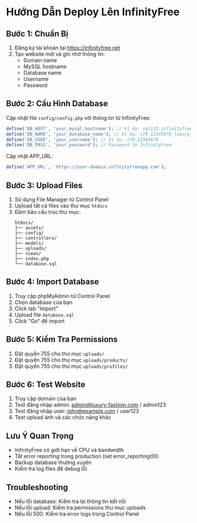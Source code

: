 
# Hướng Dẫn Deploy Lên InfinityFree

## Bước 1: Chuẩn Bị
1. Đăng ký tài khoản tại https://infinityfree.net
2. Tạo website mới và ghi nhớ thông tin:
   - Domain name
   - MySQL hostname
   - Database name
   - Username
   - Password

## Bước 2: Cấu Hình Database
Cập nhật file `config/config.php` với thông tin từ InfinityFree:

```php
define('DB_HOST', 'your_mysql_hostname'); // Ví dụ: sql123.infinityfree.com
define('DB_NAME', 'your_database_name'); // Ví dụ: if0_12345678_luxury_fashion
define('DB_USER', 'your_username'); // Ví dụ: if0_12345678
define('DB_PASS', 'your_password'); // Password từ InfinityFree
```

Cập nhật APP_URL:
```php
define('APP_URL', 'https://your-domain.infinityfreeapp.com');
```

## Bước 3: Upload Files
1. Sử dụng File Manager từ Control Panel
2. Upload tất cả files vào thư mục `htdocs`
3. Đảm bảo cấu trúc thư mục:
   ```
   htdocs/
   ├── assets/
   ├── config/
   ├── controllers/
   ├── models/
   ├── uploads/
   ├── views/
   ├── index.php
   └── database.sql
   ```

## Bước 4: Import Database
1. Truy cập phpMyAdmin từ Control Panel
2. Chọn database của bạn
3. Click tab "Import"
4. Upload file `database.sql`
5. Click "Go" để import

## Bước 5: Kiểm Tra Permissions
1. Đặt quyền 755 cho thư mục `uploads/`
2. Đặt quyền 755 cho thư mục `uploads/products/`
3. Đặt quyền 755 cho thư mục `uploads/profiles/`

## Bước 6: Test Website
1. Truy cập domain của bạn
2. Test đăng nhập admin: admin@luxury-fashion.com / admin123
3. Test đăng nhập user: john@example.com / user123
4. Test upload ảnh và các chức năng khác

## Lưu Ý Quan Trọng
- InfinityFree có giới hạn về CPU và bandwidth
- Tắt error reporting trong production (set error_reporting(0))
- Backup database thường xuyên
- Kiểm tra log files để debug lỗi

## Troubleshooting
- Nếu lỗi database: Kiểm tra lại thông tin kết nối
- Nếu lỗi upload: Kiểm tra permissions thư mục uploads
- Nếu lỗi 500: Kiểm tra error logs trong Control Panel
